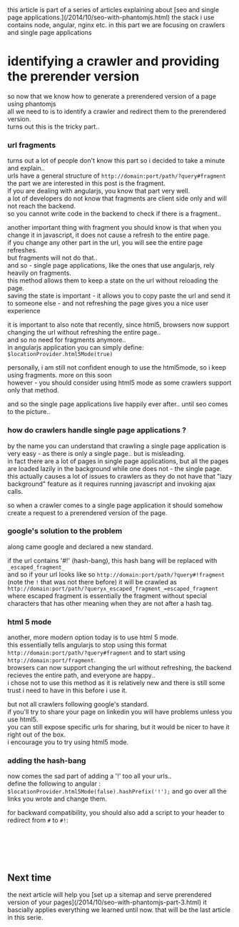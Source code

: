 <div class="mograblog">

<div class="alert alert-info alert-block">this article is part of a series of articles explaining about [seo and single page applications.](/2014/10/seo-with-phantomjs.html)  
the stack i use contains node, angular, nginx etc.  
in this part we are focusing on crawlers and single page applications  
</div>

# identifying a crawler and providing the prerender version

so now that we know how to generate a prerendered version of a page using phantomjs  
all we need to is to identify a crawler and redirect them to the prerendered version.  
turns out this is the tricky part..  

### url fragments

turns out a lot of people don't know this part so i decided to take a minute and explain..  
urls have a general structure of `http://domain:port/path/?query#fragment`  
the part we are interested in this post is the fragment.  
if you are dealing with angularjs, you know that part very well.  
a lot of developers do not know that fragments are client side only and will not reach the backend.  
so you cannot write code in the backend to check if there is a fragment..  

another important thing with fragment you should know is that when you change it in javascript, it does not cause a refresh to the entire page.  
if you change any other part in the url, you will see the entire page refreshes.  
but fragments will not do that..  
and so - single page applications, like the ones that use angularjs, rely heavily on fragments.  
this method allows them to keep a state on the url without reloading the page.  
saving the state is important - it allows you to copy paste the url and send it to someone else - and not refreshing the page gives you a nice user experience  

it is important to also note that recently, since html5, browsers now support changing the url without refreshing the entire page..  
and so no need for fragments anymore..  
in angularjs application you can simply define: `$locationProvider.html5Mode(true)`

personally, i am still not confident enough to use the html5mode, so i keep using fragments. more on this soon  
however - you should consider using html5 mode as some crawlers support only that method.

and so the single page applications live happily ever after.. until seo comes to the picture..  

### how do crawlers handle single page applications ?

by the name you can understand that crawling a single page application is very easy - as there is only a single page.. but is misleading.  
in fact there are a lot of pages in single page applications, but all the pages are loaded lazily in the background while one does not - the single page.  
this actually causes a lot of issues to crawlers as they do not have that "lazy background" feature as it requires running javascript and invoking ajax calls.  

so when a crawler comes to a single page application it should somehow create a request to a prerendered version of the page.  

### google's solution to the problem

along came google and declared a new standard.

if the url contains '#!' (hash-bang), this hash bang will be replaced with `_escaped_fragment_`  
and so if your url looks like so `http://domain:port/path/?query#!fragment` (note the `!` that was not there before) it will be crawled as  
`http://domain:port/path/?query∧_escaped_fragment_=escaped_fragment` where escaped fragment is essentially the fragment without special characters that has other meaning when they are not after a hash tag.  

### html 5 mode

another, more modern option today is to use html 5 mode.  
this essentially tells angularjs to stop using this format `http://domain:port/path/?query#fragment` and to start using `http://domain:port/fragment`.  
browsers can now support changing the url without refreshing, the backend recieves the entire path, and everyone are happy..  
i chose not to use this method as it is relatively new and there is still some trust i need to have in this before i use it.  

but not all crawlers following google's standard.  
if you'll try to share your page on linkedin you will have problems unless you use html5.  
you can still expose specific urls for sharing, but it would be nicer to have it right out of the box.  
i encourage you to try using html5 mode.  

### adding the hash-bang

now comes the sad part of adding a '!' too all your urls..  
define the following to angular : `$locationProvider.html5Mode(false).hashPrefix('!');` and go over all the links you wrote and change them.

for backward compatibility, you should also add a script to your header to redirect from `#` to `#!`:

<pre class="prettyprint">  
<script><br />  try {<br />      if ( window.location.hash.indexOf(&#039;#/&#039;) === 0 ){<br />          window.location.hash = &#039;#!/&#039; + window.location.hash.substring(2);<br />      }<br />  }catch(e){<br />      try{<br />          console.log(&#039;unable to redirect to new url&#039;,e);<br />      }catch(e){}<br />  }<br /><br /></script>    
  </pre>

## Next time

<div>the next article will help you [set up a sitemap and serve prerendered version of your pages](/2014/10/seo-with-phantomjs-part-3.html)  
it bascially applies everything we learned until now.  
that will be the last article in this serie.</div>

</div>